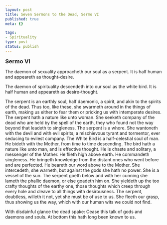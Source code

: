 ```yaml
--- 
layout: post
title: Seven Sermons to the Dead, Sermo VI
published: true
meta: {}

tags: 
- Spirituality
type: post
status: publish
---
```

<font size="+1"><strong>Sermo VI</strong></font>

The daemon of sexuality approacheth our soul as a serpent. It is half human and appeareth as thought-desire.

The daemon of spirituality descendeth into our soul as the white bird. It is half human and appeareth as desire-thought.

The serpent is an earthly soul, half daemonic, a spirit, and akin to the spirits of the dead. Thus too, like these, she swarmeth around in the things of earth, making us either to fear them or pricking us with intemperate desires. The serpent hath a nature like unto woman. She seeketh company of the dead who are held by the spell of the earth, they who found not the way beyond that leadeth to singleness. The serpent is a whore. She wantoneth with the devil and with evil spirits; a mischievous tyrant and tormentor, ever seducing to evilest company. The White Bird is a half-celestial soul of man. He bideth with the Mother, from time to time descending. The bird hath a nature like unto man, and is effective thought. He is chaste and solitary, a messenger of the Mother. He flieth high above earth. He commandeth singleness. He bringeth knowledge from the distant ones who went before and are perfected. He beareth our word above to the Mother. She intercedeth, she warneth, but against the gods she hath no power. She is a vessel of the sun. The serpent goeth below and with her cunning she lameth the phallic daemon, or else goadeth him on. She yieldeth up the too crafty thoughts of the earthy one, those thoughts which creep through every hole and cleave to all things with desirousness. The serpent, doubtless, willeth it not, yet she must be of use to us. She fleeth our grasp, thus showing us the way, which with our human wits we could not find.

With disdainful glance the dead spake: Cease this talk of gods and daemons and souls. At bottom this hath long been known to us.
